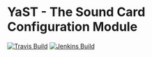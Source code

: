 # YaST - The Sound Card Configuration Module #

[![Travis Build](https://travis-ci.org/yast/yast-sound.svg?branch=master)](https://travis-ci.org/yast/yast-sound)
[![Jenkins Build](http://img.shields.io/jenkins/s/https/ci.opensuse.org/yast-sound-master.svg)](https://ci.opensuse.org/view/Yast/job/yast-sound-master/)

